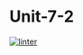 # Unit-7-2
 [![linter](https://github.com/NathanTempleton/Unit-7-2/workflows/linter/badge.svg)](https://github.com/marketplace/actions/super-linter)
